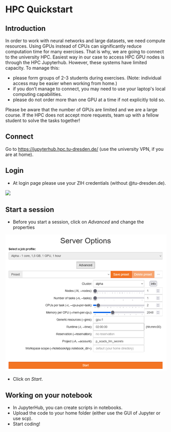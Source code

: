 # HPC Quickstart

## Introduction
In order to work with neural networks and large datasets, we need compute resources. Using GPUs instead of CPUs can significantly reduce computation time for many exercises. That is why, we are going to connect to the university HPC.
Easiest way in our case to access HPC GPU nodes is through the HPC Jupyterhub. However, these systems have limited capacity. To manage this:
- please form groups of 2-3 students during exercises. (Note: individual access may be easier when working from home.)
- if you don’t manage to connect, you may need to use your laptop's local computing capabilities.
- please do not order more than one GPU at a time if not explicitly told so.

Please be aware that the number of GPUs are limited and we are a large course. If the HPC does not accept more requests, team up with a fellow student to solve the tasks together!

## Connect
Go to https://jupyterhub.hpc.tu-dresden.de/ (use the university VPN, if you are at home).

## Login
- At login page please use your ZIH credentials (without @tu-dresden.de).

<img src="https://compendium.hpc.tu-dresden.de/access/misc/jupyterhub_loginpage_marie.png">

## Start a session
- Before you start a session, click on *Advanced* and change the properties

![alt text](./img/server-properties.png)

- Click on *Start*.

## Working on your notebook
- In JupyterHub, you can create scripts in notebooks. 
- Upload the code to your home folder (either use the GUI of Jupyter or use scp).
- Start coding!
